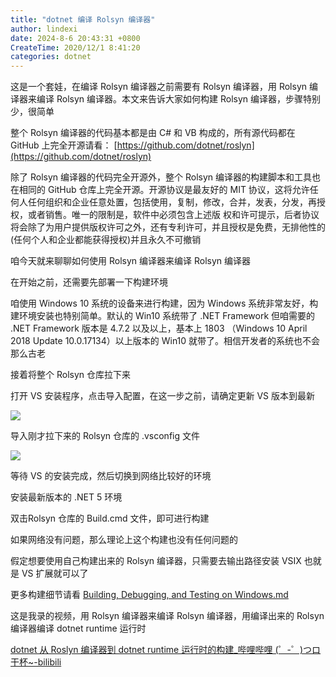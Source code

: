 ```yaml
---
title: "dotnet 编译 Rolsyn 编译器"
author: lindexi
date: 2024-8-6 20:43:31 +0800
CreateTime: 2020/12/1 8:41:20
categories: dotnet
---
```


这是一个套娃，在编译 Rolsyn 编译器之前需要有 Rolsyn 编译器，用 Rolsyn 编译器来编译 Rolsyn 编译器。本文来告诉大家如何构建 Rolsyn 编译器，步骤特别少，很简单

<!--more-->


<!-- CreateTime:2020/12/1 8:41:20 -->




整个 Rolsyn 编译器的代码基本都是由 C# 和 VB 构成的，所有源代码都在 GitHub 上完全开源请看： [https://github.com/dotnet/roslyn](https://github.com/dotnet/roslyn)

除了 Rolsyn 编译器的代码完全开源外，整个 Rolsyn 编译器的构建脚本和工具也在相同的 GitHub 仓库上完全开源。开源协议是最友好的 MIT 协议，这将允许任何人任何组织和企业任意处置，包括使用，复制，修改，合并，发表，分发，再授权，或者销售。唯一的限制是，软件中必须包含上述版 权和许可提示，后者协议将会除了为用户提供版权许可之外，还有专利许可，并且授权是免费，无排他性的(任何个人和企业都能获得授权)并且永久不可撤销

咱今天就来聊聊如何使用 Rolsyn 编译器来编译 Rolsyn 编译器

在开始之前，还需要先部署一下构建环境

咱使用 Windows 10 系统的设备来进行构建，因为 Windows 系统非常友好，构建环境安装也特别简单。默认的 Win10 系统带了 .NET Framework 但咱需要的 .NET Framework 版本是 4.7.2 以及以上，基本上 1803 （Windows 10 April 2018 Update 10.0.17134）以上版本的 Win10 就带了。相信开发者的系统也不会那么古老

接着将整个 Rolsyn 仓库拉下来

打开 VS 安装程序，点击导入配置，在这一步之前，请确定更新 VS 版本到最新

<!-- ![](image/dotnet 编译 Rolsyn 编译器/dotnet 编译 Rolsyn 编译器0.png) -->

![](http://cdn.lindexi.site/lindexi%2F2020121848396081.jpg)

导入刚才拉下来的 Rolsyn 仓库的 .vsconfig 文件

<!-- ![](image/dotnet 编译 Rolsyn 编译器/dotnet 编译 Rolsyn 编译器1.png) -->

![](http://cdn.lindexi.site/lindexi%2F2020121849177287.jpg)

等待 VS 的安装完成，然后切换到网络比较好的环境

安装最新版本的 .NET 5 环境

双击Rolsyn 仓库的 Build.cmd 文件，即可进行构建

如果网络没有问题，那么理论上这个构建也没有任何问题的

假定想要使用自己构建出来的 Rolsyn 编译器，只需要去输出路径安装 VSIX 也就是 VS 扩展就可以了

更多构建细节请看 [Building, Debugging, and Testing on Windows.md](https://github.com/dotnet/roslyn/blob/master/docs/contributing/Building,%20Debugging,%20and%20Testing%20on%20Windows.md)

这是我录的视频，用 Rolsyn 编译器来编译 Rolsyn 编译器，用编译出来的 Rolsyn 编译器编译 dotnet runtime 运行时

[dotnet 从 Roslyn 编译器到 dotnet runtime 运行时的构建_哔哩哔哩 (゜-゜)つロ 干杯~-bilibili](https://www.bilibili.com/video/BV1e541157CB )

